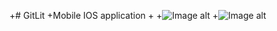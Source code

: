 +# GitLit
 +Mobile IOS application
 +
 +![Image alt](https://github.com/j18r1L/GitLit/blob/Auth/1.png)
 +![Image alt](https://github.com/j18r1L/GitLit/blob/Auth/2.png)